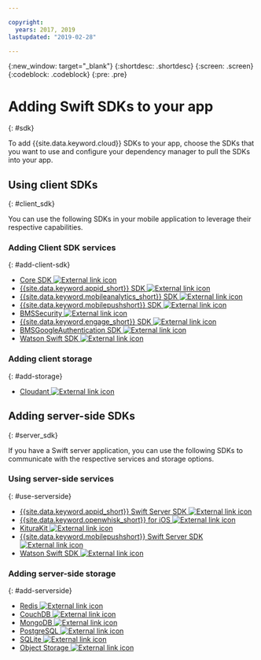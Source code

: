 ```yaml
---

copyright:
  years: 2017, 2019
lastupdated: "2019-02-28"

---
```

{:new_window: target="_blank"}
{:shortdesc: .shortdesc}
{:screen: .screen}
{:codeblock: .codeblock}
{:pre: .pre}

# Adding Swift SDKs to your app
{: #sdk}

To add {{site.data.keyword.cloud}} SDKs to your app, choose the SDKs that you want to use and configure your dependency manager to pull the SDKs into your app.

## Using client SDKs
{: #client_sdk}

You can use the following SDKs in your mobile application to leverage their respective capabilities.

### Adding Client SDK services
{: #add-client-sdk}

- [Core SDK ![External link icon](../icons/launch-glyph.svg "External link icon")](https://github.com/ibm-bluemix-mobile-services/bms-clientsdk-swift-core)
- [{{site.data.keyword.appid_short}} SDK ![External link icon](../icons/launch-glyph.svg "External link icon")](https://github.com/ibm-cloud-security/appid-clientsdk-swift)
- [{{site.data.keyword.mobileanalytics_short}} SDK ![External link icon](../icons/launch-glyph.svg "External link icon")](https://github.com/ibm-bluemix-mobile-services/bms-clientsdk-swift-analytics)
- [{{site.data.keyword.mobilepushshort}} SDK ![External link icon](../icons/launch-glyph.svg "External link icon")](https://github.com/ibm-bluemix-mobile-services/bms-clientsdk-swift-push)
- [BMSSecurity ![External link icon](../icons/launch-glyph.svg "External link icon")](https://github.com/ibm-bluemix-mobile-services/bms-clientsdk-swift-security)
- [{{site.data.keyword.engage_short}} SDK ![External link icon](../icons/launch-glyph.svg "External link icon")](https://github.com/ibm-bluemix-mobile-services/bms-clientsdk-swift-applaunch)
- [BMSGoogleAuthentication SDK ![External link icon](../icons/launch-glyph.svg "External link icon")](https://github.com/ibm-bluemix-mobile-services/bms-clientsdk-swift-security-googleauthentication)
- [Watson Swift SDK ![External link icon](../icons/launch-glyph.svg "External link icon")](https://github.com/watson-developer-cloud/swift-sdk)

### Adding client storage
{: #add-storage}

- [Cloudant ![External link icon](../icons/launch-glyph.svg "External link icon")](https://github.com/cloudant/swift-cloudant)

## Adding server-side SDKs
{: #server_sdk}

If you have a Swift server application, you can use the following SDKs to communicate with the respective services and storage options.

### Using server-side services
{: #use-serverside}

- [{{site.data.keyword.appid_short}} Swift Server SDK ![External link icon](../icons/launch-glyph.svg "External link icon")](https://github.com/ibm-cloud-security/appid-serversdk-swift)
- [{{site.data.keyword.openwhisk_short}} for iOS ![External link icon](../icons/launch-glyph.svg "External link icon")](https://cloud.ibm.com/openwhisk/learn/ios-sdk)
- [KituraKit ![External link icon](../icons/launch-glyph.svg "External link icon")](https://github.com/IBM-Swift/KituraKit)
- [{{site.data.keyword.mobilepushshort}} Swift Server SDK ![External link icon](../icons/launch-glyph.svg "External link icon")](https://github.com/ibm-bluemix-mobile-services/bms-pushnotifications-serversdk-swift)
- [Watson Swift SDK ![External link icon](../icons/launch-glyph.svg "External link icon")](https://github.com/watson-developer-cloud/swift-sdk)

### Adding server-side storage
{: #add-serverside}

- [Redis ![External link icon](../icons/launch-glyph.svg "External link icon")](https://github.com/IBM-Swift/Kitura-redis)
- [CouchDB ![External link icon](../icons/launch-glyph.svg "External link icon")](https://github.com/IBM-Swift/Kitura-CouchDB)
- [MongoDB ![External link icon](../icons/launch-glyph.svg "External link icon")](https://github.com/OpenKitten/MongoKitten)
- [PostgreSQL ![External link icon](../icons/launch-glyph.svg "External link icon")](https://github.com/IBM-Swift/Swift-Kuery-PostgreSQL)
- [SQLite ![External link icon](../icons/launch-glyph.svg "External link icon")](https://github.com/IBM-Swift/Swift-Kuery-SQLite)
- [Object Storage ![External link icon](../icons/launch-glyph.svg "External link icon")](https://github.com/ibm-bluemix-mobile-services/bluemix-objectstorage-serversdk-swift)
